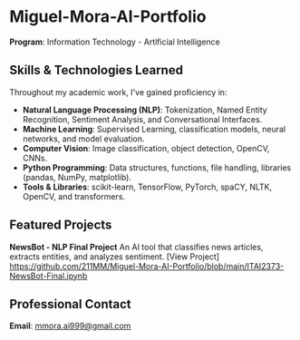 # Miguel-Mora-AI-Portfolio
 **Program**: Information Technology - Artificial Intelligence
## Skills & Technologies Learned
Throughout my academic work, I've gained proficiency in:
- **Natural Language Processing (NLP)**:
Tokenization, Named Entity Recognition, Sentiment Analysis, and Conversational Interfaces.
- **Machine Learning**:
Supervised Learning, classification models, neural networks, and model evaluation.
- **Computer Vision**:
Image classification, object detection, OpenCV, CNNs.
- **Python Programming**:
Data structures, functions, file handling, libraries (pandas, NumPy, matplotlib).
- **Tools & Libraries**:
scikit-learn, TensorFlow, PyTorch, spaCY, NLTK, OpenCV, and transformers.
## Featured Projects
**NewsBot - NLP Final Project**
An AI tool that classifies news articles, extracts entities, and analyzes sentiment.
[View Project] https://github.com/211MM/Miguel-Mora-AI-Portfolio/blob/main/ITAI2373-NewsBot-Final.ipynb
## Professional Contact
**Email**: mmora.ai999@gmail.com
